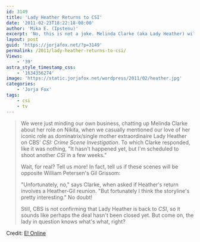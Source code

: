 ```yaml
---
id: 3149
title: 'Lady Heather Returns to CSI'
date: '2011-02-23T18:22:18-08:00'
author: 'Mika E. (Ipstenu)'
excerpt: 'No, this is not a joke. Melinda Clarke (aka Lady Heather) will return to <em>CSI</em>!'
layout: post
guid: 'https://jorjafox.net/?p=3149'
permalink: /2011/lady-heather-returns-to-csi/
Views:
    - '39'
astra_style_timestamp_css:
    - '1634356274'
image: 'https://static.jorjafox.net/wordpress/2011/02/heather.jpg'
categories:
    - 'Jorja Fox'
tags:
    - csi
    - tv
---
```


<blockquote>We were just minding our own business, chatting up Melinda Clarke about her role on Nikita, when we casually mentioned our love of her iconic role as dominatrix/single mother extraordinaire Lady Heather on CBS' <em>CSI: Crime Scene Investigation</em>. To which Clarke responded, like it was nothing, "It hasn't happened yet, but I'm scheduled to shoot another <em>CSI</em> in a few weeks."

Wait, for real? Tell us more! In fact, tell us if these scenes will be opposite William Petersen's Gil Grissom:

"Unfortunately, no," says Clarke, when asked if Heather's return involves a Heather-Gil reunion. "But fortunately I think the storyline's pretty interesting." No doubt!

Still, CBS is not confirming that Lady Heather is back to <em>CSI</em>, so it sounds like perhaps the deal hasn't been closed yet. But come on, the lady in question knows what's what, right? </blockquote>

Credit: <a href="http://www.eonline.com/uberblog/watch_with_kristin/b227625_lady_heather_returns_csi.html">E! Online</a>
